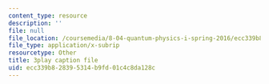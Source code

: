 ```yaml
---
content_type: resource
description: ''
file: null
file_location: /coursemedia/8-04-quantum-physics-i-spring-2016/ecc339b828395314b9fd01c4c8da128c_gKSRrTik1SA.vtt
file_type: application/x-subrip
resourcetype: Other
title: 3play caption file
uid: ecc339b8-2839-5314-b9fd-01c4c8da128c
---
```

